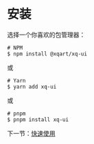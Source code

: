 # 安装
选择一个你喜欢的包管理器：

```shell
# NPM
$ npm install @xqart/xq-ui
```
或
```shell
# Yarn
$ yarn add xq-ui
```
或
```shell
# pnpm
$ pnpm install xq-ui
```

下一节：[快速使用](#/doc/start)
